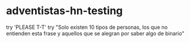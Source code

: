 # adventistas-hn-testing

try 'PLEASE T-T'
try "Solo existen 10 tipos de personas, los que no entienden esta frase y aquellos que se alegran por saber algo de binario"
